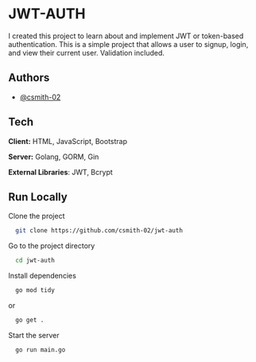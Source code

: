 # JWT-AUTH

I created this project to learn about and implement JWT or token-based authentication. This is a simple project that allows a user to signup, login, and view their current user. Validation included.

## Authors

- [@csmith-02](https://www.github.com/csmith-02)


## Tech

**Client:** HTML, JavaScript, Bootstrap

**Server:** Golang, GORM, Gin

**External Libraries**: JWT, Bcrypt


## Run Locally

Clone the project

```bash
  git clone https://github.com/csmith-02/jwt-auth
```

Go to the project directory

```bash
  cd jwt-auth
```

Install dependencies

```bash
  go mod tidy
```
or

```bash
  go get .
```

Start the server

```bash
  go run main.go
```

